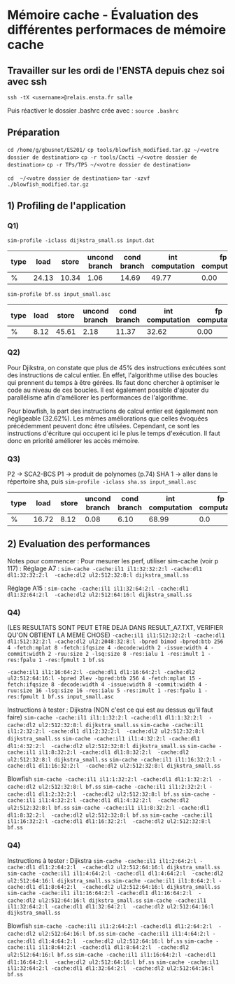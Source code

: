 # Mémoire cache - Évaluation des différentes performaces de mémoire cache

## Travailler sur les ordi de l'ENSTA depuis chez soi avec ssh

`ssh -tX <username>@relais.ensta.fr salle`
<Entrer votre mot de passe de session>

Puis réactiver le dossier .bashrc crée avec :
`source .bashrc`

## Préparation

`cd /home/g/gbusnot/ES201/`
```cp tools/blowfish_modified.tar.gz ~/<votre dossier de destination>```
```cp -r tools/Cacti ~/<votre dossier de destination>```
```cp -r TPs/TP5 ~/<votre dossier de destination>```

```cd  ~/<votre dossier de destination>```
```tar -xzvf ./blowfish_modified.tar.gz```

## 1) Profiling de l'application

### Q1)

```sim-profile -iclass dijkstra_small.ss input.dat```

| type | load | store | uncond branch | cond branch | int computation | fp computation | trap |
|------|------|-------|---------------|-------------|-----------------|----------------|------|
|  %   | 24.13| 10.34 |     1.06      |    14.69    |      49.77      |      0.00      | 0.00 |

```sim-profile bf.ss input_small.asc```

| type | load | store | uncond branch | cond branch | int computation | fp computation | trap |
|------|------|-------|---------------|-------------|-----------------|----------------|------|
|  %   | 8.12 | 45.61 |     2.18      |    11.37    |      32.62      |      0.00      | 0.10 |

### Q2)

Pour Djikstra, on constate que plus de 45% des instructions exécutées sont des instructions de calcul entier.
En effet, l'algorithme utilise des boucles qui prennent du temps à être gérées. Ils faut donc chercher à optimiser le code au niveau de ces boucles. Il est également possible d'ajouter du parallélisme afin d'améliorer les performances de l'algorithme.

Pour blowfish, la part des instructions de calcul entier est également non négligeable (32.62%). Les mêmes améliorations que celles évoquées précédemment peuvent donc être utilsées. Cependant, ce sont les instructions d'écriture qui occupent ici le plus le temps d'exécution. Il faut donc en priorité améliorer les accès mémoire.

### Q3)

P2 -> SCA2-BCS
P1 -> produit de polynomes (p.74)
SHA 1 -> aller dans le répertoire sha, puis ```sim-profile -iclass sha.ss input_small.asc```

| type | load | store | uncond branch | cond branch | int computation | fp computation | trap |
|------|------|-------|---------------|-------------|-----------------|----------------|------|
|  %   |16.72 | 8.12  |     0.08      |    6.10     |      68.99      |       0.0      | 0.0  |

## 2) Evaluation des performances

Notes pour commencer :
Pour mesurer les perf, utiliser sim-cache (voir p 117) :
Réglage A7 :
```sim-cache -cache:il1 il1:32:32:2:l -cache:dl1 dl1:32:32:2:l  -cache:dl2 ul2:512:32:8:l dijkstra_small.ss```

Réglage A15 :
```sim-cache -cache:il1 il1:32:64:2:l -cache:dl1 dl1:32:64:2:l  -cache:dl2 ul2:512:64:16:l dijkstra_small.ss```

### Q4)

(LES RESULTATS SONT PEUT ETRE DEJA DANS RESULT_A7.TXT, VERIFIER QU'ON OBTIENT LA MEME CHOSE)
```-cache:il1 il1:512:32:2:l -cache:dl1 dl1:512:32:2:l -cache:dl2 ul2:2048:32:8:l -bpred bimod -bpred:btb 256 4 -fetch:mplat 8 -fetch:ifqsize 4 -decode:width 2 -issue:width 4 -commit:width 2 -ruu:size 2 -lsq:size 8 -res:ialu 1 -res:imult 1 -res:fpalu 1 -res:fpmult 1 bf.ss```

```-cache:il1 il1:16:64:2:l -cache:dl1 dl1:16:64:2:l -cache:dl2 ul2:512:64:16:l -bpred 2lev -bpred:btb 256 4 -fetch:mplat 15 -fetch:ifqsize 8 -decode:width 4 -issue:width 8 -commit:width 4 -ruu:size 16 -lsq:size 16 -res:ialu 5 -res:imult 1 -res:fpalu 1 -res:fpmult 1 bf.ss input_small.asc```

Instructions à tester :
Dijkstra (NON c'est ce qui est au dessus qu'il faut faire)
```sim-cache -cache:il1 il1:1:32:2:l -cache:dl1 dl1:1:32:2:l  -cache:dl2 ul2:512:32:8:l dijkstra_small.ss```
```sim-cache -cache:il1 il1:2:32:2:l -cache:dl1 dl1:2:32:2:l  -cache:dl2 ul2:512:32:8:l dijkstra_small.ss```
```sim-cache -cache:il1 il1:4:32:2:l -cache:dl1 dl1:4:32:2:l  -cache:dl2 ul2:512:32:8:l dijkstra_small.ss```
```sim-cache -cache:il1 il1:8:32:2:l -cache:dl1 dl1:8:32:2:l  -cache:dl2 ul2:512:32:8:l dijkstra_small.ss```
```sim-cache -cache:il1 il1:16:32:2:l -cache:dl1 dl1:16:32:2:l  -cache:dl2 ul2:512:32:8:l dijkstra_small.ss```

Blowfish
```sim-cache -cache:il1 il1:1:32:2:l -cache:dl1 dl1:1:32:2:l  -cache:dl2 ul2:512:32:8:l bf.ss```
```sim-cache -cache:il1 il1:2:32:2:l -cache:dl1 dl1:2:32:2:l  -cache:dl2 ul2:512:32:8:l bf.ss```
```sim-cache -cache:il1 il1:4:32:2:l -cache:dl1 dl1:4:32:2:l  -cache:dl2 ul2:512:32:8:l bf.ss```
```sim-cache -cache:il1 il1:8:32:2:l -cache:dl1 dl1:8:32:2:l  -cache:dl2 ul2:512:32:8:l bf.ss```
```sim-cache -cache:il1 il1:16:32:2:l -cache:dl1 dl1:16:32:2:l  -cache:dl2 ul2:512:32:8:l bf.ss```


### Q4)

Instructions à tester :
Dijkstra
```sim-cache -cache:il1 il1:2:64:2:l -cache:dl1 dl1:2:64:2:l  -cache:dl2 ul2:512:64:16:l dijkstra_small.ss```
```sim-cache -cache:il1 il1:4:64:2:l -cache:dl1 dl1:4:64:2:l  -cache:dl2 ul2:512:64:16:l dijkstra_small.ss```
```sim-cache -cache:il1 il1:8:64:2:l -cache:dl1 dl1:8:64:2:l  -cache:dl2 ul2:512:64:16:l dijkstra_small.ss```
```sim-cache -cache:il1 il1:16:64:2:l -cache:dl1 dl1:16:64:2:l  -cache:dl2 ul2:512:64:16:l dijkstra_small.ss```
```sim-cache -cache:il1 il1:32:64:2:l -cache:dl1 dl1:32:64:2:l  -cache:dl2 ul2:512:64:16:l dijkstra_small.ss```

Blowfish
```sim-cache -cache:il1 il1:2:64:2:l -cache:dl1 dl1:2:64:2:l  -cache:dl2 ul2:512:64:16:l bf.ss```
```sim-cache -cache:il1 il1:4:64:2:l -cache:dl1 dl1:4:64:2:l  -cache:dl2 ul2:512:64:16:l bf.ss```
```sim-cache -cache:il1 il1:8:64:2:l -cache:dl1 dl1:8:64:2:l  -cache:dl2 ul2:512:64:16:l bf.ss```
```sim-cache -cache:il1 il1:16:64:2:l -cache:dl1 dl1:16:64:2:l  -cache:dl2 ul2:512:64:16:l bf.ss```
```sim-cache -cache:il1 il1:32:64:2:l -cache:dl1 dl1:32:64:2:l  -cache:dl2 ul2:512:64:16:l bf.ss```



